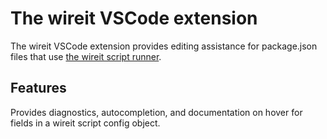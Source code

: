 # The wireit VSCode extension

The wireit VSCode extension provides editing assistance for package.json files that use [the wireit script runner](https://github.com/google/wireit).

## Features

Provides diagnostics, autocompletion, and documentation on hover for fields in a wireit script config object.
